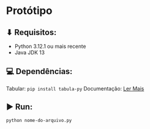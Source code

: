 # Protótipo

## ⬇ Requisitos:
- Python 3.12.1 ou mais recente
- Java JDK 13

## 💻 Dependências:
Tabular: 
`pip install tabula-py`
    Documentação: [Ler Mais](https://pypi.org/project/tabula-py/)

## ▶ Run:
`python nome-do-arquivo.py`
